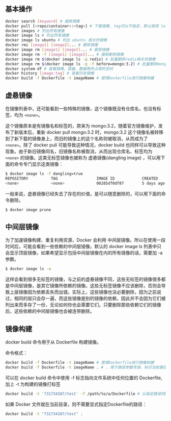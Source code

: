 <a name="0KR7k"></a>
## 基本操作

```bash
docker search [keyword] # 搜索镜像
docker pull [<repo/container>:<tag>] # 下载镜像, tag可以不指定，默认使用 latest，代表最新版, docker pull centos 相当于 docker pull centos:latest
docker images # 列出所有镜像
docker image ls # 列出所有镜像
docker image ls ubuntu # 列出 ubuntu 相关的镜像
docker rmi [image1] [image2]... # 删除镜像
docker image rm [image1] [image2]... # 删除镜像
docker image rm -f [image1] [image2]... # 强制删除镜像
docker image rm $(docker image ls -q redis) # 批量删除redis相关的镜像
docker image rm $(docker image ls -q -f before=mongo:3.2) # 批量删除mongo3.2版本之前的镜像
docker system df # 查看镜像、容器、数据卷所占用的空间
docker history [image:tag] # 查看历史镜像
docker build -f Dockerfile -t imageName # 使用Dockerfile进行镜像构建
```

<a name="27a7f588"></a>
## 虚悬镜像

在镜像列表中，还可能看到一些特殊的镜像，这个镜像既没有仓库名，也没有标签，均为 `<none>`。

这个镜像原本是有镜像名和标签的，原来为 mongo:3.2，随着官方镜像维护，发布了新版本后，重新 docker pull mongo:3.2 时，mongo:3.2 这个镜像名被转移到了新下载的镜像身上，而旧的镜像上的这个名称则被取消，从而成为了 `<none>`。除了 docker pull 可能导致这种情况，docker build 也同样可以导致这种现象。由于新旧镜像同名，旧镜像名称被取消，从而出现仓库名、标签均为 `<none>` 的镜像。这类无标签镜像也被称为 虚悬镜像(dangling image) ，可以用下面的命令专门显示这类镜像：

```bash
$ docker image ls -f dangling=true
REPOSITORY          TAG                 IMAGE ID            CREATED             SIZE
<none>              <none>              00285df0df87        5 days ago          342 MB
```

一般来说，虚悬镜像已经失去了存在的价值，是可以随意删除的，可以用下面的命令删除。

```bash
$ docker image prune
```

<a name="MKuR1"></a>
## 中间层镜像

为了加速镜像构建、重复利用资源，Docker 会利用 中间层镜像。所以在使用一段时间后，可能会看到一些依赖的中间层镜像。默认的 docker image ls 列表中只会显示顶层镜像，如果希望显示包括中间层镜像在内的所有镜像的话，需要加 -a 参数。

```bash
$ docker image ls -a
```

这样会看到很多无标签的镜像，与之前的虚悬镜像不同，这些无标签的镜像很多都是中间层镜像，是其它镜像所依赖的镜像。这些无标签镜像不应该删除，否则会导致上层镜像因为依赖丢失而出错。实际上，这些镜像也没必要删除，因为之前说过，相同的层只会存一遍，而这些镜像是别的镜像的依赖，因此并不会因为它们被列出来而多存了一份，无论如何你也会需要它们。只要删除那些依赖它们的镜像后，这些依赖的中间层镜像也会被连带删除。

<a name="ocG8e"></a>
## 镜像构建

docker build 命令用于从 Dockerfile 构建镜像。

命令格式：
```bash
docker build -f Dockerfile -t imageName # 使用Dockerfile进行镜像构建
docker build -f Dockerfile -t imageName . # . 用于路径参数传递，标识当前路径
```

可以在 docker build 命令中使用 -f 标志指向文件系统中任何位置的 Dockerfile, 加上 -t 为构建的镜像打标签

```bash
docker build -t '731734107/test' -f /path/to/a/Dockerfile # 以指定路径的Dockerfile进行构建
```

如果 Docker 文件就在当前目录，则不需要显式指定Dockerfile的路径：

```bash
docker build -t "731734107/test" .
```




